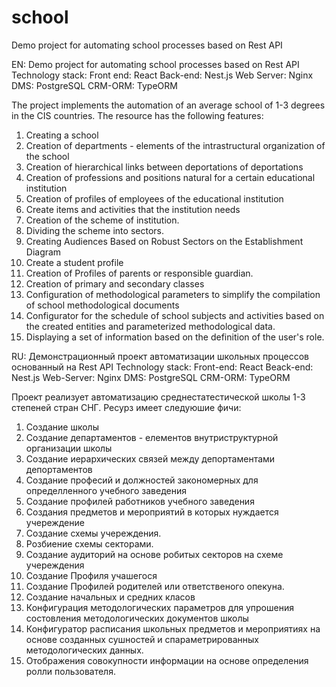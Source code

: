 # school
Demo project for automating school processes based on Rest API

 EN:
  Demo project for automating school processes based on Rest API
  Technology stack:
   Front end: React
   Back-end: Nest.js
   Web Server: Nginx
   DMS: PostgreSQL
   CRM-ORM: TypeORM

 The project implements the automation of an average school of 1-3 degrees in the CIS countries.
 The resource has the following features:
  1. Creating a school
  2. Creation of departments - elements of the intrastructural organization of the school
  3. Creation of hierarchical links between deportations of deportations
  4. Creation of professions and positions natural for a certain educational institution
  5. Creation of profiles of employees of the educational institution
  6. Create items and activities that the institution needs
  7. Creation of the scheme of institution.
  8. Dividing the scheme into sectors.
  9. Creating Audiences Based on Robust Sectors on the Establishment Diagram
  10. Create a student profile
  11. Creation of Profiles of parents or responsible guardian.
  12. Creation of primary and secondary classes
  13. Configuration of methodological parameters to simplify the compilation of school methodological documents
  14. Configurator for the schedule of school subjects and activities based on the created entities and parameterized methodological data.
  15. Displaying a set of information based on the definition of the user's role.
 
 RU:
  Демонстрационный проект автоматизации школьных процессов основанный на Rest API
  Technology stack:
   Front-end:  React
   Beack-end:  Nest.js
   Web-Server: Nginx
   DMS:  	     PostgreSQL
   CRM-ORM:    TypeORM

  Проект реализует автоматизацию среднестатестической школы 1-3 степеней стран СНГ.
  Ресурз имеет следуюшие фичи:
   1.  Создание школы
   2.  Создание департаментов - елементов внутриструктурной организации школы
   3.  Создание иерархических связей между депортаментами депортаментов 
   4.  Создание професий и должностей закономерных для определленного учебного заведения 
   5.  Создание профилей работников учебного заведения 
   6.  Создания предметов и мероприятий в которых нуждается учереждение 
   7.  Создание схемы учереждения.
   8.  Розбиение схемы секторами.
   9.  Создание аудиторий на основе робитых секторов на схеме учереждения
   10. Создание Профиля учашегося
   11. Создание Профилей родителей или ответственого опекуна.
   12. Создание начальных и средних класов
   13. Конфигурация методологических параметров для упрошения состовления методологических документов школы
   14. Конфигуратор расписания школьных предметов и мероприятиях на основе созданных сушностей и спараметрированных методологических данных.
   15. Отображения совокупности информации на основе определения ролли пользователя.
